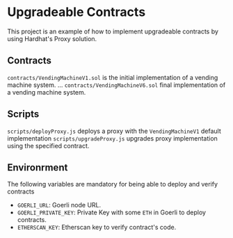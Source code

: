 # Upgradeable Contracts

This project is an example of how to implement upgradeable contracts by using Hardhat's Proxy solution.

## Contracts

`contracts/VendingMachineV1.sol` is the initial implementation of a vending machine system.
...
`contracts/VendingMachineV6.sol` final implementation of a vending machine system.

## Scripts

`scripts/deployProxy.js` deploys a proxy with the `VendingMachineV1` default implementation
`scripts/upgradeProxy.js` upgrades proxy implementation using the specified contract.

## Environrment

The following variables are mandatory for being able to deploy and verify contracts

- `GOERLI_URL`: Goerli node URL.
- `GOERLI_PRIVATE_KEY`: Private Key with some `ETH` in Goerli to deploy contracts.
- `ETHERSCAN_KEY`: Etherscan key to verify contract's code.
